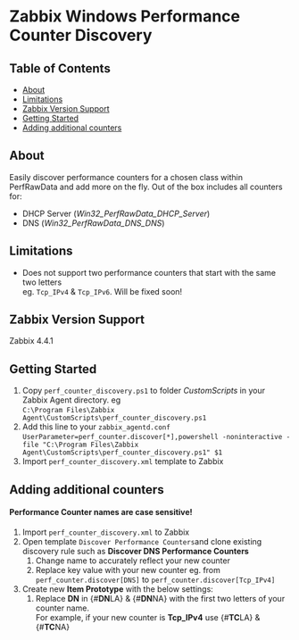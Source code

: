 # Zabbix Windows Performance Counter Discovery

## Table of Contents

- [About](#about)
- [Limitations](#limits)
- [Zabbix Version Support](#supported)
- [Getting Started](#getting_started)
- [Adding additional counters](#add)


## About <a name = "about"></a>

Easily discover performance counters for a chosen class within PerfRawData and add more on the fly. 
Out of the box includes all counters for:
- DHCP Server (_Win32_PerfRawData_DHCP_Server_)
- DNS (_Win32_PerfRawData_DNS_DNS_)


## Limitations <a name = "limits"></a>
- Does not support two performance counters that start with the same two letters  
eg. `Tcp_IPv4` & `Tcp_IPv6`. Will be fixed soon!


## Zabbix Version Support <a name = "supported"></a>
Zabbix 4.4.1


## Getting Started <a name = "getting_started"></a>

1. Copy `perf_counter_discovery.ps1` to folder *CustomScripts* in your Zabbix Agent directory. eg  
`C:\Program Files\Zabbix Agent\CustomScripts\perf_counter_discovery.ps1`  
2. Add this line to your `zabbix_agentd.conf`  
`UserParameter=perf_counter.discover[*],powershell -noninteractive -file "C:\Program Files\Zabbix Agent\CustomScripts\perf_counter_discovery.ps1" $1`
3. Import `perf_counter_discovery.xml` template to Zabbix


## Adding additional counters <a name = "add"></a>
#### Performance Counter names are case sensitive!
1. Import `perf_counter_discovery.xml` to Zabbix
2. Open template `Discover Performance Counters`and clone existing discovery rule such as **Discover DNS Performance Counters**
   1. Change name to accurately reflect your new counter
   2. Replace key value with your new counter eg. from `perf_counter.discover[DNS]` to `perf_counter.discover[Tcp_IPv4]`
3. Create new **Item Prototype** with the below settings:  
   1. Replace **DN** in {#**DN**LA} & {#**DN**NA} with the first two letters of your counter name.  
For example, if your new counter is **Tcp_IPv4** use {#**TC**LA} & {#**TC**NA}
